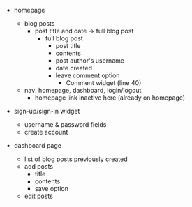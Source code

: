 * homepage  
    * blog posts
        * post title and date -> full blog post 
            * full blog post 
                * post title 
                * contents
                * post author's username
                * date created
                * leave comment option
                    * Comment widget (line 40)  
    * nav: homepage, dashboard, login/logout 
        * homepage link inactive here (already on homepage)

* sign-up/sign-in widget
    * username & password fields 
    * create account

* dashboard page
    * list of blog posts previously created
    * add posts
        * title
        * contents 
        * save option
    * edit posts